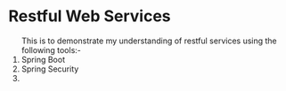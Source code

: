 <H1> Restful Web Services </H1>

<ol> This is to demonstrate my understanding of restful services using the following tools:- 
    <li> Spring Boot </li>
    <li> Spring Security </li>
    <li> </li>
    
